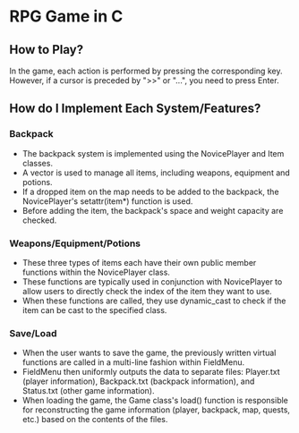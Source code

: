 # RPG Game in C
## How to Play?
In the game, each action is performed by pressing the corresponding key.
However, if a cursor is preceded by ">>" or "...", you need to press Enter.

## How do I Implement Each System/Features?
### Backpack
- The backpack system is implemented using the NovicePlayer and Item
classes.  
- A vector is used to manage all items, including weapons, equipment and potions.  
- If a dropped item on the map needs to be added to the backpack, the NovicePlayer's setattr(item*) function is used.  
- Before adding the item, the backpack's space and weight capacity are checked.
### Weapons/Equipment/Potions
- These three types of items each have their own public member functions within the NovicePlayer class.  
- These functions are typically used in conjunction with NovicePlayer to allow users to directly check the index of the item they want to use.  
- When these functions are called, they use dynamic_cast to check if the item can be cast to the specified class.
### Save/Load
- When the user wants to save the game, the previously written virtual functions
are called in a multi-line fashion within FieldMenu.  
- FieldMenu then uniformly outputs the data to separate files: Player.txt (player information), Backpack.txt (backpack information), and Status.txt (other game information).  
- When loading the game, the Game class's load() function is responsible for reconstructing the game information (player, backpack, map, quests, etc.) based on the contents of the files.  
